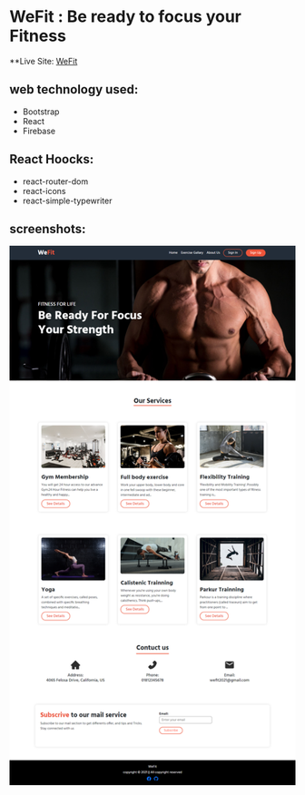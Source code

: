 # WeFit : Be ready to focus your Fitness

**Live Site:  [WeFit](https://wefit-5db49.web.app) 

## web technology used:
* Bootstrap
* React
* Firebase

## React Hoocks:
* react-router-dom
* react-icons
* react-simple-typewriter

## screenshots:
![WeFit screenshot](./src/img/ss1.png)

